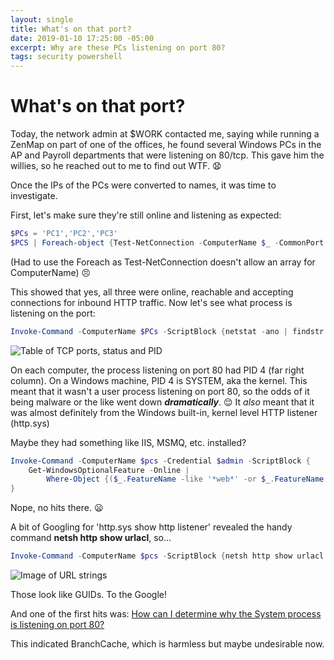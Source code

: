 ```yaml
---
layout: single
title: What's on that port?
date: 2019-01-10 17:25:00 -05:00
excerpt: Why are these PCs listening on port 80?
tags: security powershell
---
```

# What's on that port?

Today, the network admin at $WORK contacted me, saying while running a ZenMap on part of one of the offices, he found several Windows PCs in the AP and Payroll departments that were listening on 80/tcp. This gave him the willies, so he reached out to me to find out WTF. :anguished:

Once the IPs of the PCs were converted to names, it was time to investigate.

First, let's make sure they're still online and listening as expected:

```powershell
$PCs = 'PC1','PC2','PC3'
$PCS | Foreach-object {Test-NetConnection -ComputerName $_ -CommonPort HTTP}
```

(Had to use the Foreach as Test-NetConnection doesn't allow an array for ComputerName) :persevere:

This showed that yes, all three were online, reachable and accepting connections for inbound HTTP traffic.
Now let's see what process is listening on the port:

```powershell
Invoke-Command -ComputerName $PCs -ScriptBlock {netstat -ano | findstr :80}
```

![Table of TCP ports, status and PID]({{site.url}}/assets/images/whats-on-that-port/process.jpg)

On each computer, the process listening on port 80 had PID 4 (far right column). On a Windows machine, PID 4 is SYSTEM, aka the kernel.
This meant that it wasn't a user process listening on port 80, so the odds of it being malware or the like went down __*dramatically*__. :relieved:
It *also* meant that it was almost definitely from the Windows built-in, kernel level HTTP listener (http.sys)

Maybe they had something like IIS, MSMQ, etc. installed?

```powershell
Invoke-Command -ComputerName $pcs -Credential $admin -ScriptBlock {
    Get-WindowsOptionalFeature -Online |
        Where-Object {($_.FeatureName -like '*web*' -or $_.FeatureName -like '*http*') -and $_.state -eq "Enabled"}
}
```

Nope, no hits there. :frowning:

A bit of Googling for 'http.sys show http listener' revealed the handy command **netsh http show urlacl**, so...

```powershell
Invoke-Command -ComputerName $pcs -ScriptBlock {netsh http show urlacl | findstr :80}
```

![Image of URL strings]({{site.url}}/assets/images/whats-on-that-port/listener.jpg)

Those look like GUIDs. To the Google!

And one of the first hits was: [How can I determine why the System process is listening on port 80?](https://blogs.msdn.microsoft.com/oldnewthing/20180703-00/?p=99145)

This indicated BranchCache, which is harmless but maybe undesirable now.
